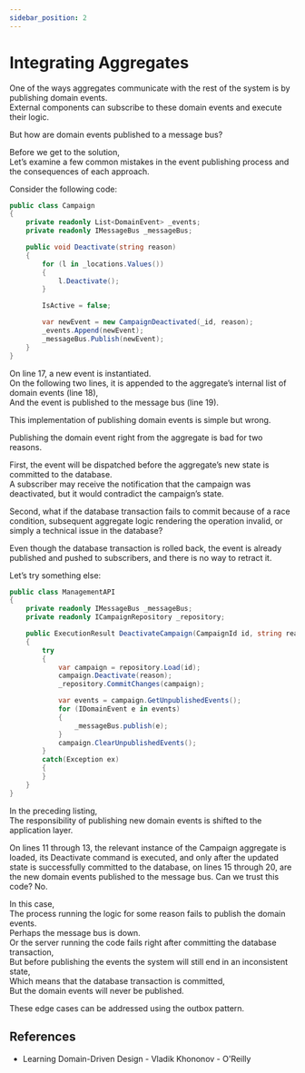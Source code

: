 ```yaml
---
sidebar_position: 2
---
```


# Integrating Aggregates

One of the ways aggregates communicate with the rest of the system is by publishing domain events.  
External components can subscribe to these domain events and execute their logic.

But how are domain events published to a message bus?

Before we get to the solution,  
Let’s examine a few common mistakes in the event publishing process and the consequences of each approach.

Consider the following code:

```cs
public class Campaign
{
    private readonly List<DomainEvent> _events;
    private readonly IMessageBus _messageBus;

    public void Deactivate(string reason)
    {
        for (l in _locations.Values())
        {
            l.Deactivate();
        }

        IsActive = false;

        var newEvent = new CampaignDeactivated(_id, reason);
        _events.Append(newEvent);
        _messageBus.Publish(newEvent);
    }
}
```

On line 17, a new event is instantiated.  
On the following two lines, it is appended to the aggregate’s internal list of domain events (line 18),  
And the event is published to the message bus (line 19).

This implementation of publishing domain events is simple but wrong.

Publishing the domain event right from the aggregate is bad for two reasons.

First, the event will be dispatched before the aggregate’s new state is committed to the database.  
A subscriber may receive the notification that the campaign was deactivated, but it would contradict the campaign’s state.

Second, what if the database transaction fails to commit because of a race condition, subsequent aggregate logic rendering the operation invalid, or simply a technical issue in the database?

Even though the database transaction is rolled back, the event is already published and pushed to subscribers, and there is no way to retract it.

Let’s try something else:

```cs
public class ManagementAPI
{
    private readonly IMessageBus _messageBus;
    private readonly ICampaignRepository _repository;

    public ExecutionResult DeactivateCampaign(CampaignId id, string reason)
    {
        try
        {
            var campaign = repository.Load(id);
            campaign.Deactivate(reason);
            _repository.CommitChanges(campaign);

            var events = campaign.GetUnpublishedEvents();
            for (IDomainEvent e in events)
            {
                _messageBus.publish(e);
            }
            campaign.ClearUnpublishedEvents();
        }
        catch(Exception ex)
        {
        }
    }
}
```

In the preceding listing,  
The responsibility of publishing new domain events is shifted to the application layer.

On lines 11 through 13, the relevant instance of the Campaign
aggregate is loaded, its Deactivate command is executed, and only after the updated
state is successfully committed to the database, on lines 15 through 20, are the new
domain events published to the message bus. Can we trust this code? No.

In this case,  
The process running the logic for some reason fails to publish the domain events.  
Perhaps the message bus is down.  
Or the server running the code fails right after committing the database transaction,  
But before publishing the events the system will still end in an inconsistent state,  
Which means that the database transaction is committed,  
But the domain events will never be published.

These edge cases can be addressed using the outbox pattern.

## References

- Learning Domain-Driven Design - Vladik Khononov - O'Reilly
